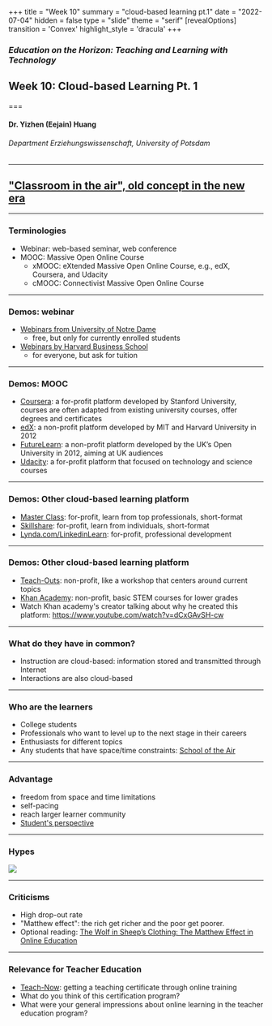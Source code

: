 +++
title = "Week 10"
summary = "cloud-based learning pt.1"
date = "2022-07-04"
hidden = false
type = "slide"
theme = "serif"
[revealOptions]
transition = 'Convex'
highlight_style = 'dracula'
+++

### *Education on the Horizon: Teaching and Learning with Technology*
## Week 10: Cloud-based Learning  Pt. 1
===
#### Dr. Yizhen (Eejain) Huang
###### Department Erziehungswissenschaft, University of Potsdam


---
## ["Classroom in the air", old concept in the new era](https://www.youtube.com/watch?v=6NfQDnVLZSA)

---
###  Terminologies
- Webinar: web-based seminar, web conference
- MOOC: Massive Open Online Course
    + xMOOC: eXtended Massive Open Online Course, e.g., edX, Coursera, and Udacity
    + cMOOC: Connectivist Massive Open Online Course

<!--  xMOOCs are based on traditional university courses. reach larger group of students 
Rather than being delivered by an individual instructor, as in traditional university courses, cMOOCs involve groups of people learning together.
Blogs
Learning communities
Social media platforms
-->

---
###  Demos: webinar
- [Webinars from University of Notre Dame](https://summeronline.nd.edu/)
    + free, but only for currently enrolled students
- [Webinars by Harvard Business School](https://online.hbs.edu/)
    + for everyone, but ask for tuition

---
###  Demos: MOOC
- [Coursera](https://www.coursera.org/): a for-profit platform developed by Stanford University, courses are often adapted from existing university courses, offer degrees and certificates
- [edX](https://www.edx.org/school/smithsonianx): a non-profit platform developed by MIT and Harvard University in 2012
- [FutureLearn](https://www.futurelearn.com/):  a non-profit platform developed by the UK’s Open University in 2012, aiming at UK audiences 
- [Udacity](https://www.udacity.com/): a for-profit platform that focused on technology and science courses

---
###  Demos: Other cloud-based learning platform
- [Master Class](https://www.masterclass.com/): for-profit, learn from top professionals, short-format
- [Skillshare](https://www.skillshare.com/): for-profit, learn from individuals, short-format
- [Lynda.com/LinkedinLearn](https://www.lynda.com/): for-profit, professional development

---
###  Demos: Other cloud-based learning platform
- [Teach-Outs](https://ai.umich.edu/our-work/teach-outs/): non-profit, like a workshop that centers around current topics
- [Khan Academy](https://www.khanacademy.org/): non-profit, basic STEM courses for lower grades
- Watch Khan academy's creator talking about why he created this platform: https://www.youtube.com/watch?v=dCxGAvSH-cw  

<!-- Khan academy's creator: https://www.youtube.com/watch?v=dCxGAvSH-cw --> 

---
###  What do they have in common?
- Instruction are cloud-based: information stored and transmitted through Internet 
- Interactions are also cloud-based

---
### Who are the learners
- College students
- Professionals who want to level up to the next stage in their careers
- Enthusiasts for different topics
- Any students that have space/time constraints: [School of the Air](https://www.youtube.com/watch?v=krci8b3qH0I)

<!-- https://www.assoa.nt.edu.au/the-school/our-school/ -->

---
###  Advantage
- freedom from space and time limitations
- self-pacing
- reach larger learner community
- [Student's perspective](https://www.youtube.com/watch?v=5JKgUoY9pTg)

---
###  Hypes
![](/media/moochype.jpg)

---
###  Criticisms 
- High drop-out rate
- "Matthew effect": the rich get richer and the poor get poorer. 
- Optional reading: [The Wolf in Sheep’s Clothing: The Matthew Effect in Online Education](https://hipatiapress.com/hpjournals/index.php/rise/article/view/789)

---
### Relevance for Teacher Education 
- [Teach-Now](https://teach-now.edu/): getting a teaching certificate through online training
- What do you think of this certification program? 
- What were your general impressions about online learning in the teacher education program? 

